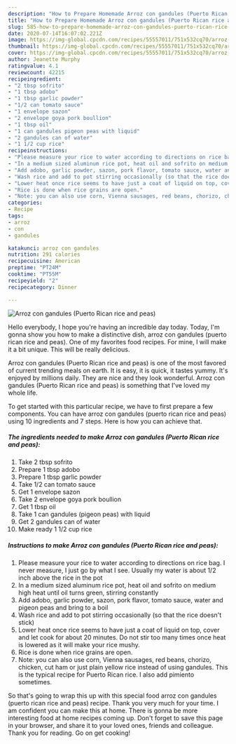 ```yaml
---
description: "How to Prepare Homemade Arroz con gandules (Puerto Rican rice and peas)"
title: "How to Prepare Homemade Arroz con gandules (Puerto Rican rice and peas)"
slug: 585-how-to-prepare-homemade-arroz-con-gandules-puerto-rican-rice-and-peas
date: 2020-07-14T16:07:02.221Z
image: https://img-global.cpcdn.com/recipes/55557011/751x532cq70/arroz-con-gandules-puerto-rican-rice-and-peas-recipe-main-photo.jpg
thumbnail: https://img-global.cpcdn.com/recipes/55557011/751x532cq70/arroz-con-gandules-puerto-rican-rice-and-peas-recipe-main-photo.jpg
cover: https://img-global.cpcdn.com/recipes/55557011/751x532cq70/arroz-con-gandules-puerto-rican-rice-and-peas-recipe-main-photo.jpg
author: Jeanette Murphy
ratingvalue: 4.1
reviewcount: 42215
recipeingredient:
- "2 tbsp sofrito"
- "1 tbsp adobo"
- "1 tbsp garlic powder"
- "1/2 can tomato sauce"
- "1 envelope sazon"
- "2 envelope goya pork boullion"
- "1 tbsp oil"
- "1 can gandules pigeon peas with liquid"
- "2 gandules can of water"
- "1 1/2 cup rice"
recipeinstructions:
- "Please measure your rice to water according to directions on rice bag. I never measure, I just go by what I see. Usually my water is about 1/2 inch above the rice in the pot"
- "In a medium sized aluminum rice pot, heat oil and sofrito on medium high heat until oil turns green, stirring constantly"
- "Add adobo, garlic powder, sazon, pork flavor, tomato sauce, water and pigeon peas and bring to a boil"
- "Wash rice and add to pot stirring occasionally (so that the rice doesn&#39;t stick)"
- "Lower heat once rice seems to have just a coat of liquid on top, cover and let cook for about 20 minutes. Do not stir too many times once heat is lowered as it will make your rice mushy."
- "Rice is done when rice grains are open."
- "Note: you can also use corn, Vienna sausages, red beans, chorizo, chicken, cut ham or just plain yellow rice instead of using gandules. This is the typical recipe for Puerto Rican rice. I also add pimiento sometimes."
categories:
- Recipe
tags:
- arroz
- con
- gandules

katakunci: arroz con gandules 
nutrition: 291 calories
recipecuisine: American
preptime: "PT24M"
cooktime: "PT55M"
recipeyield: "2"
recipecategory: Dinner

---
```



![Arroz con gandules (Puerto Rican rice and peas)](https://img-global.cpcdn.com/recipes/55557011/751x532cq70/arroz-con-gandules-puerto-rican-rice-and-peas-recipe-main-photo.jpg)

Hello everybody, I hope you're having an incredible day today. Today, I'm gonna show you how to make a distinctive dish, arroz con gandules (puerto rican rice and peas). One of my favorites food recipes. For mine, I will make it a bit unique. This will be really delicious.



Arroz con gandules (Puerto Rican rice and peas) is one of the most favored of current trending meals on earth. It is easy, it is quick, it tastes yummy. It's enjoyed by millions daily. They are nice and they look wonderful. Arroz con gandules (Puerto Rican rice and peas) is something that I've loved my whole life.


To get started with this particular recipe, we have to first prepare a few components. You can have arroz con gandules (puerto rican rice and peas) using 10 ingredients and 7 steps. Here is how you can achieve that.

<!--inarticleads1-->

##### The ingredients needed to make Arroz con gandules (Puerto Rican rice and peas):

1. Take 2 tbsp sofrito
1. Prepare 1 tbsp adobo
1. Prepare 1 tbsp garlic powder
1. Take 1/2 can tomato sauce
1. Get 1 envelope sazon
1. Take 2 envelope goya pork boullion
1. Get 1 tbsp oil
1. Take 1 can gandules (pigeon peas) with liquid
1. Get 2 gandules can of water
1. Make ready 1 1/2 cup rice




<!--inarticleads2-->

##### Instructions to make Arroz con gandules (Puerto Rican rice and peas):

1. Please measure your rice to water according to directions on rice bag. I never measure, I just go by what I see. Usually my water is about 1/2 inch above the rice in the pot
1. In a medium sized aluminum rice pot, heat oil and sofrito on medium high heat until oil turns green, stirring constantly
1. Add adobo, garlic powder, sazon, pork flavor, tomato sauce, water and pigeon peas and bring to a boil
1. Wash rice and add to pot stirring occasionally (so that the rice doesn&#39;t stick)
1. Lower heat once rice seems to have just a coat of liquid on top, cover and let cook for about 20 minutes. Do not stir too many times once heat is lowered as it will make your rice mushy.
1. Rice is done when rice grains are open.
1. Note: you can also use corn, Vienna sausages, red beans, chorizo, chicken, cut ham or just plain yellow rice instead of using gandules. This is the typical recipe for Puerto Rican rice. I also add pimiento sometimes.




So that's going to wrap this up with this special food arroz con gandules (puerto rican rice and peas) recipe. Thank you very much for your time. I am confident you can make this at home. There is gonna be more interesting food at home recipes coming up. Don't forget to save this page in your browser, and share it to your loved ones, friends and colleague. Thank you for reading. Go on get cooking!
